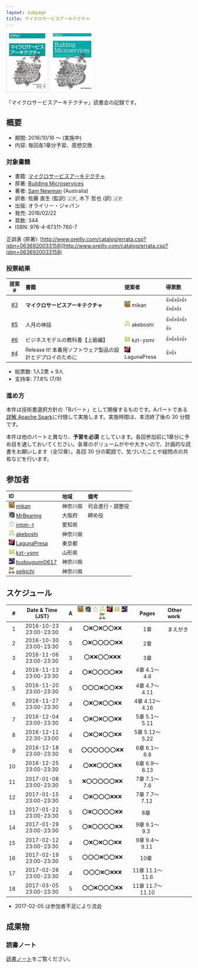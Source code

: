```yaml
---
layout: subpage
title: マイクロサービスアーキテクチャ
---
```


[![マイクロサービスアーキテクチャ](/images/cover-microservices.jpg)](https://www.oreilly.co.jp/books/9784873117607/)
[![Building Microservices](/images/cover-microservices-en.jpg)](http://shop.oreilly.com/product/0636920033158.do)

「マイクロサービスアーキテクチャ」読書会の記録です。

## 概要

* 期間: 2016/10/16 ～ (実施中)
* 内容: 毎回各1章分予習、感想交換

### 対象書籍

* 書籍: [マイクロサービスアーキテクチャ](https://www.oreilly.co.jp/books/9784873117607/)
* 原著: [Building Microservices](http://shop.oreilly.com/product/0636920033158.do)
* 著者: [Sam Newman](https://www.thoughtworks.com/profiles/sam-newman) (Australia)
* 訳者: 佐藤 直生 (監訳) :jp:, 木下 哲也 (訳) :jp:
* 出版: オライリー・ジャパン
* 発売: 2016/02/22
* 頁数: 344
* ISBN: 978-4-87311-760-7

正誤表 (原著): [http://www.oreilly.com/catalog/errata.csp?isbn=0636920033158](http://www.oreilly.com/catalog/errata.csp?isbn=0636920033158)

### 投票結果

| 提案 #                                                | 書籍                                            | 提案者                                            | 得票数                      |
|:-----------------------------------------------------:|:------------------------------------------------|:--------------------------------------------------|:---------------------------|
| [#3](https://github.com/aosn/aosn.github.io/issues/3) | **マイクロサービスアーキテクチャ**                       | ![](/images/users/mikan_16.png) mikan             |:+1::+1::+1::+1::+1::+1::+1:|
| [#5](https://github.com/aosn/aosn.github.io/issues/5) | 人月の神話                                       | ![](/images/users/akeboshi_16.png) akeboshi       |:+1::+1::+1::+1::+1:        |
| [#6](https://github.com/aosn/aosn.github.io/issues/6) | ビジネスモデルの教科書【上級編】                       | ![](/images/users/kzt-ysmr_16.png) kzt-ysmr       |:+1::+1::+1::+1:            |
| [#4](https://github.com/aosn/aosn.github.io/issues/4) | Release It! 本番用ソフトウェア製品の設計とデプロイのために | ![](/images/users/LagunaPresa_16.png) LagunaPresa |:+1::+1:                    |

* 総票数: 1人2票 × 9人
* 支持率: 77.8% (7/9)

### 進め方

本件は技術書選択方針の「Bパート」として開催するものです。Aパートである[詳解 Apache Spark](../7-spark)に付随して実施します。実施時間は、本流終了後の 30 分間です。

本件は他のパートと異なり、**予習を必須** としています。各回参加前に1章分に予め目を通しておいてください。各章のボリュームがやや大きいので、計画的な読書をお願いします（全12章）。各回 30 分の範囲で、気づいたことや疑問点の共有などを行います。

## 参加者

| ID                                                                                        | 地域     | 備考           |
|:------------------------------------------------------------------------------------------|:---------|:---------------|
| ![](/images/users/mikan_16.png) [mikan](https://github.com/mikan)                         | 神奈川県 | 司会進行・調整役 |
| ![](/images/users/MrBearing_16.png) [MrBearing](https://github.com/MrBearing)             | 大阪府   | 締め役          |
| ![](/images/users/intptr-t_16.png) [intptr-t](https://github.com/intptr-t)                | 愛知県   | 　              |
| ![](/images/users/akeboshi_16.png) [akeboshi](https://github.com/akeboshi)                | 神奈川県 |                |
| ![](/images/users/LagunaPresa_16.png) [LagunaPresa](https://github.com/LagunaPresa)       | 東京都   | 　              |
| ![](/images/users/kzt-ysmr_16.png) [kzt-ysmr](https://github.com/kzt-ysmr)                | 山形県   | 　              |
| ![](/images/users/budougumi0617_16.png) [budougumi0617](https://github.com/budougumi0617) | 神奈川県 |                  |
| ![](/images/users/seikichi_16.png) [seikichi](https://github.com/seikichi)                | 神奈川県 |                  |

## スケジュール

| # | Date & Time (JST) | A | ![](/images/users/mikan_16.png) ![](/images/users/MrBearing_16.png) ![](/images/users/intptr-t_16.png) ![](/images/users/akeboshi_16.png) ![](/images/users/LagunaPresa_16.png) ![](/images/users/kzt-ysmr_16.png) ![](/images/users/budougumi0617_16.png) ![](/images/users/seikichi_16.png) | Pages | Other work |
|---:|:----------------------:|:-:|:------------------------:|:----------------:|:-----------------------|
|  1 | 2016-10-23 23:00-23:30 | 4 | :o::x::o::x::o::o::x::x: | 1章              | まえがき                |
|  2 | 2016-10-30 23:00-23:30 | 5 | :o::x::o::o::o::o::x::x: | 2章              |                        |
|  3 | 2016-11-06 23:00-23:30 | 3 | :o::x::x::o::o::x::x::x: | 3章              |                        |
|  4 | 2016-11-13 23:00-23:30 | 4 | :o::x::o::o::o::o::x::x: | 4章 4.1～4.6     |                        |
|  5 | 2016-11-20 23:00-23:30 | 5 | :o::o::o::x::o::o::x::x: | 4章 4.7～4.11    |                        |
|  6 | 2016-11-27 23:00-23:30 | 4 | :o::x::o::x::o::o::x::x: | 4章 4.12～4.16   |                        |
|  7 | 2016-12-04 23:00-23:30 | 4 | :o::x::o::x::o::o::x::x: | 5章 5.1～5.11    |                        |
|  8 | 2016-12-11 22:30-23:00 | 4 | :o::x::o::x::o::o::x::x: | 5章 5.12～5.22   |                        |
|  9 | 2016-12-18 23:00-23:30 | 6 | :o::o::o::o::o::o::x::x: | 6章 6.1～6.8     |                        |
| 10 | 2016-12-25 23:00-23:30 | 4 | :o::x::x::o::o::o::x::x: | 6章 6.9～6.13    |                        |
| 11 | 2017-01-08 23:00-23:30 | 5 | :x::o::o::o::o::o::x::x: | 7章 7.1～7.6     |                        |
| 12 | 2017-01-15 23:00-23:30 | 4 | :o::x::o::o::o::x::x::x: | 7章 7.7～7.12    |                        |
| 13 | 2017-01-22 23:00-23:30 | 5 | :o::x::o::o::o::o::x::x: | 8章              |                        |
| 14 | 2017-01-29 23:00-23:30 | 5 | :o::x::o::o::o::o::x::x: | 9章 9.1～9.3     |                        |
| 15 | 2017-02-12 23:00-23:30 | 4 | :o::x::o::x::o::o::x::x: | 9章 9.4～9.11    |                        |
| 16 | 2017-02-19 23:00-23:30 | 5 | :o::o::o::x::o::o::x::x: | 10章             |                        |
| 17 | 2017-02-26 23:00-23:30 | 4 | :o::o::o::x::o::x::x::x: | 11章 11.1～11.6  |                        |
| 18 | 2017-03-05 23:00-23:30 | 5 | :o::o::x::o::o::o::x::x: | 11章 11.7～11.10 |                        |

* 2017-02-05 は参加者不足により流会

## 成果物

### 読書ノート

[読書ノート](/note/8-microservices)をご覧ください。
